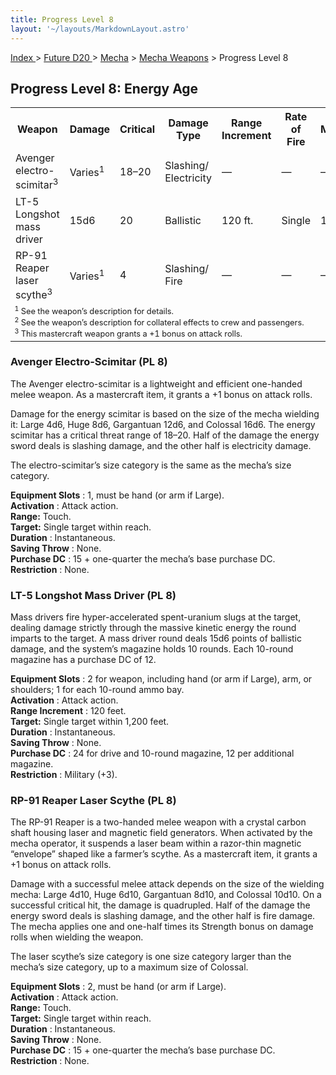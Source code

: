 ```yaml
---
title: Progress Level 8
layout: '~/layouts/MarkdownLayout.astro'
---
```


[ Index ](/) > [ Future D20 ](/future.d20.srd) > [Mecha](/future.d20.srd/mecha) > [Mecha Weapons](/future.d20.srd/mecha/mecha.weapons) > Progress Level 8

## Progress Level 8: Energy Age


<table> <tr><th>Weapon</th><th>Damage</th><th>Critical</th><th>Damage Type</th><th>Range Increment</th><th>Rate of Fire</th><th>Magazine</th><th>Size</th><th>Weight</th><th>Purchase DC</th><th>Restriction</th></tr> <tr><td>Avenger electro-scimitar<sup>3</sup></td><td>Varies<sup>1</sup></td><td>18–20</td><td>Slashing/ Electricity</td><td>—</td><td>—</td><td>—</td><td>Varies<sup>1</sup></td><td>—</td><td>Varies<sup>1</sup></td><td> —</td></tr> <tr class="shaded"><td>LT-5 Longshot mass driver</td><td>15d6</td><td>20</td><td>Ballistic</td><td>120 ft.</td><td>Single</td><td>10 box</td><td>Huge</td><td>90 lb.</td><td>24</td><td>Mil (+3)</td></tr> <tr><td>RP-91 Reaper laser scythe<sup>3</sup></td><td>Varies<sup>1</sup></td><td>4</td><td>Slashing/ Fire</td><td>—</td><td>—</td><td>—</td><td>Varies<sup>1</sup></td><td>—</td><td>Varies<sup>1</sup></td><td>—</td></tr> <tr><td colspan="11" style="text-align:left; font-size: .8em"> <sup>1</sup> See the weapon’s description for details.<br/> <sup>2</sup> See the weapon’s description for collateral effects to crew and passengers.<br/> <sup>3</sup> This mastercraft weapon grants a +1 bonus on attack rolls.<br/> </td></tr> </table>



### Avenger Electro-Scimitar (PL 8)

The Avenger electro-scimitar is a lightweight and efficient one-handed melee
weapon. As a mastercraft item, it grants a +1 bonus on attack rolls.

Damage for the energy scimitar is based on the size of the mecha wielding it:
Large 4d6, Huge 8d6, Gargantuan 12d6, and Colossal 16d6. The energy scimitar
has a critical threat range of 18–20. Half of the damage the energy sword
deals is slashing damage, and the other half is electricity damage.

The electro-scimitar’s size category is the same as the mecha’s size category.

**Equipment Slots** : 1, must be hand (or arm if Large).  
**Activation** : Attack action.  
**Range:** Touch.  
**Target:** Single target within reach.  
**Duration** : Instantaneous.  
**Saving Throw** : None.  
**Purchase DC** : 15 + one-quarter the mecha’s base purchase DC.  
**Restriction** : None.

### LT-5 Longshot Mass Driver (PL 8)

Mass drivers fire hyper-accelerated spent-uranium slugs at the target, dealing
damage strictly through the massive kinetic energy the round imparts to the
target. A mass driver round deals 15d6 points of ballistic damage, and the
system’s magazine holds 10 rounds. Each 10-round magazine has a purchase DC of
12.

**Equipment Slots** : 2 for weapon, including hand (or arm if Large), arm, or
shoulders; 1 for each 10-round ammo bay.  
**Activation** : Attack action.  
**Range Increment** : 120 feet.  
**Target:** Single target within 1,200 feet.  
**Duration** : Instantaneous.  
**Saving Throw** : None.  
**Purchase DC** : 24 for drive and 10-round magazine, 12 per additional
magazine.  
**Restriction** : Military (+3).

### RP-91 Reaper Laser Scythe (PL 8)

The RP-91 Reaper is a two-handed melee weapon with a crystal carbon shaft
housing laser and magnetic field generators. When activated by the mecha
operator, it suspends a laser beam within a razor-thin magnetic “envelope”
shaped like a farmer’s scythe. As a mastercraft item, it grants a +1 bonus on
attack rolls.

Damage with a successful melee attack depends on the size of the wielding
mecha: Large 4d10, Huge 6d10, Gargantuan 8d10, and Colossal 10d10. On a
successful critical hit, the damage is quadrupled. Half of the damage the
energy sword deals is slashing damage, and the other half is fire damage. The
mecha applies one and one-half times its Strength bonus on damage rolls when
wielding the weapon.

The laser scythe’s size category is one size category larger than the mecha’s
size category, up to a maximum size of Colossal.

**Equipment Slots** : 2, must be hand (or arm if Large).  
**Activation** : Attack action.  
**Range:** Touch.  
**Target:** Single target within reach.  
**Duration** : Instantaneous.  
**Saving Throw** : None.  
**Purchase DC** : 15 + one-quarter the mecha’s base purchase DC.  
**Restriction** : None.

